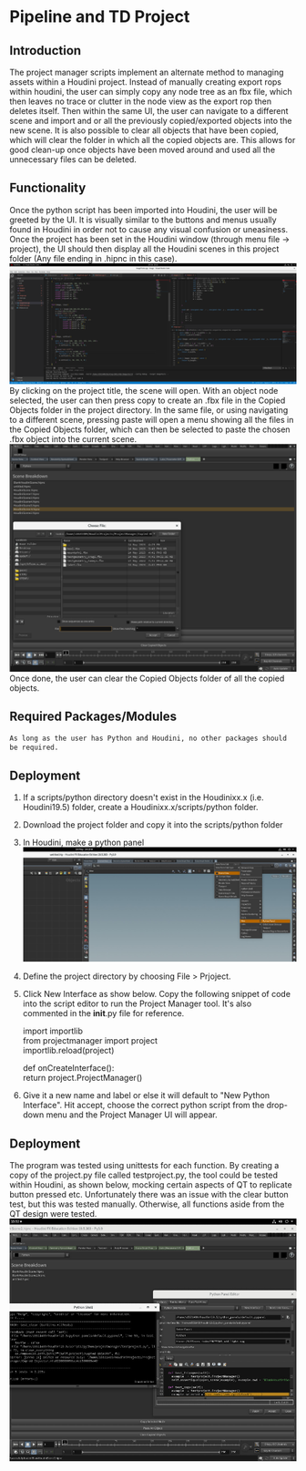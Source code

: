 # Pipeline and TD Project 

## Introduction

The project manager scripts implement an alternate method to managing assets within a Houdini project. Instead of manually creating export rops within houdini, the user can simply copy any node tree as an fbx file, which then leaves no trace or clutter in the node view as the export rop then deletes itself. Then within the same UI, the user can navigate to a different scene and import and or all the previously copied/exported objects into the new scene. It is also possible to clear all objects that have been copied, which will clear the folder in which all the copied objects are. This allows for good clean-up once objects have been moved around and used all the unnecessary files can be deleted.  

## Functionality
Once the python script has been imported into Houdini, the user will be greeted by the UI. It is visually similar to the buttons and menus usually found in Houdini in order not to cause any visual confusion or uneasiness. Once the project has been set in the Houdini window (through menu file -> project), the UI should then display all the Houdini scenes in this project folder (Any file ending in .hipnc in this case).
    ![](./UI.png)
By clicking on the project title, the scene will open. With an object node selected, the user can then press copy to create an .fbx file in the Copied Objects folder in the project directory. In the same file, or using navigating to a different scene, pressing paste will open a menu showing all the files in the Copied Objects folder, which can then be selected to paste the chosen .fbx object into the current scene. 
    ![](./Paste.png)
Once done, the user can clear the Copied Objects folder of all the copied objects.  

## Required Packages/Modules
    As long as the user has Python and Houdini, no other packages should be required.

## Deployment
1. If a scripts/python directory doesn't exist in the Houdinixx.x (i.e. Houdini19.5) folder, create a Houdinixx.x/scripts/python folder.
2. Download the project folder and copy it into the scripts/python folder 
3. In Houdini, make a python panel 
![](./Python%20Panel.jpg)
4. Define the project directory by choosing File > Prjoject.
5. Click New Interface as show below. Copy the following snippet of code into the script editor to run the Project Manager tool. It's also commented in the __init__.py file for reference. 
    
    import importlib <br />
    from projectmanager import project <br />
    importlib.reload(project) <br />


    def onCreateInterface(): <br />
        return project.ProjectManager()

6. Give it a new name and label or else it will default to "New Python Interface". Hit accept, choose the correct python script from the drop-down menu and the Project Manager UI will appear. 

## Deployment
The program was tested using unittests for each function. By creating a copy of the project.py file called testproject.py, the tool could be tested within Houdini, as shown below, mocking certain aspects of QT to replicate button pressed etc. Unfortunately there was an issue with the clear button test, but this was tested manually. Otherwise, all functions aside from the QT design were tested. 
    ![](./Testing.jpg)